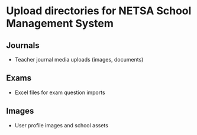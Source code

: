 # Upload directories for NETSA School Management System

## Journals
- Teacher journal media uploads (images, documents)

## Exams  
- Excel files for exam question imports

## Images
- User profile images and school assets